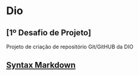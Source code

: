 # Dio
## [1º Desafio de Projeto]
Projeto de criação de repositório Git/GitHUB da DIO

## [Syntax Markdown](https://www.markdownguide.org/basic-syntax/)
